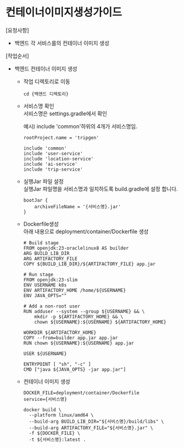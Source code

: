 # 컨테이너이미지생성가이드

[요청사항]  
- 백엔드 각 서비스를의 컨테이너 이미지 생성

[작업순서]
- 백엔드 컨테이너 이미지 생성     
  - 작업 디렉토리로 이동  
    ```
    cd {백엔드 디렉토리}
    ```  
  - 서비스명 확인   
    서비스명은 settings.gradle에서 확인 
    
    예시) include 'common'하위의 4개가 서비스명임.  
    ```
    rootProject.name = 'tripgen'

    include 'common'
    include 'user-service'
    include 'location-service'
    include 'ai-service'
    include 'trip-service'
    ```  

  - 실행Jar 파일 설정   
    실행Jar 파일명을 서비스명과 일치하도록 build.gradle에 설정 합니다.   
    ```
    bootJar {
        archiveFileName = '{서비스명}.jar'
    }
    ```

  - Dockerfile생성   
    아래 내용으로 deployment/container/Dockerfile 생성  
    ```
    # Build stage
    FROM openjdk:23-oraclelinux8 AS builder
    ARG BUILD_LIB_DIR
    ARG ARTIFACTORY_FILE
    COPY ${BUILD_LIB_DIR}/${ARTIFACTORY_FILE} app.jar

    # Run stage
    FROM openjdk:23-slim
    ENV USERNAME k8s
    ENV ARTIFACTORY_HOME /home/${USERNAME}
    ENV JAVA_OPTS=""

    # Add a non-root user
    RUN adduser --system --group ${USERNAME} && \
        mkdir -p ${ARTIFACTORY_HOME} && \
        chown ${USERNAME}:${USERNAME} ${ARTIFACTORY_HOME}

    WORKDIR ${ARTIFACTORY_HOME}
    COPY --from=builder app.jar app.jar
    RUN chown ${USERNAME}:${USERNAME} app.jar

    USER ${USERNAME}

    ENTRYPOINT [ "sh", "-c" ]
    CMD ["java ${JAVA_OPTS} -jar app.jar"]
    ```

  - 컨테이너 이미지 생성    
    ```
    DOCKER_FILE=deployment/container/Dockerfile
    service={서비스명}

    docker build \
      --platform linux/amd64 \
      --build-arg BUILD_LIB_DIR="${서비스명}/build/libs" \
      --build-arg ARTIFACTORY_FILE="${서비스명}.jar" \
      -f ${DOCKER_FILE} \
      -t ${서비스명}:latest .
    ```
